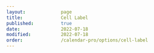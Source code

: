 ```yaml
---
layout:             page
title:              Cell Label
published:          true
date:               2022-07-18
modified:           2022-07-18
order:              /calendar-pro/options/cell-label
---
```


